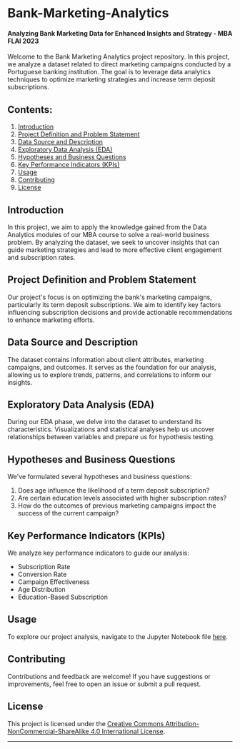 # Bank-Marketing-Analytics
#### Analyzing Bank Marketing Data for Enhanced Insights and Strategy - MBA FLAI 2023

Welcome to the Bank Marketing Analytics project repository. In this project, we analyze a dataset related to direct marketing campaigns conducted by a Portuguese banking institution. The goal is to leverage data analytics techniques to optimize marketing strategies and increase term deposit subscriptions.

## Contents:

1. [Introduction](#introduction)
2. [Project Definition and Problem Statement](#project-definition-and-problem-statement)
3. [Data Source and Description](#data-source-and-description)
4. [Exploratory Data Analysis (EDA)](#exploratory-data-analysis-eda)
5. [Hypotheses and Business Questions](#hypotheses-and-business-questions)
6. [Key Performance Indicators (KPIs)](#key-performance-indicators-kpis)
7. [Usage](#usage)
8. [Contributing](#contributing)
9. [License](#license)

## Introduction

In this project, we aim to apply the knowledge gained from the Data Analytics modules of our MBA course to solve a real-world business problem. By analyzing the dataset, we seek to uncover insights that can guide marketing strategies and lead to more effective client engagement and subscription rates.

## Project Definition and Problem Statement

Our project's focus is on optimizing the bank's marketing campaigns, particularly its term deposit subscriptions. We aim to identify key factors influencing subscription decisions and provide actionable recommendations to enhance marketing efforts.

## Data Source and Description

The dataset contains information about client attributes, marketing campaigns, and outcomes. It serves as the foundation for our analysis, allowing us to explore trends, patterns, and correlations to inform our insights.

## Exploratory Data Analysis (EDA)

During our EDA phase, we delve into the dataset to understand its characteristics. Visualizations and statistical analyses help us uncover relationships between variables and prepare us for hypothesis testing.

## Hypotheses and Business Questions

We've formulated several hypotheses and business questions:
1. Does age influence the likelihood of a term deposit subscription?
2. Are certain education levels associated with higher subscription rates?
3. How do the outcomes of previous marketing campaigns impact the success of the current campaign?

## Key Performance Indicators (KPIs)

We analyze key performance indicators to guide our analysis:
- Subscription Rate
- Conversion Rate
- Campaign Effectiveness
- Age Distribution
- Education-Based Subscription

## Usage

To explore our project analysis, navigate to the Jupyter Notebook file [here](link-to-your-jupyter-notebook-file).

## Contributing

Contributions and feedback are welcome! If you have suggestions or improvements, feel free to open an issue or submit a pull request.

## License

This project is licensed under the [Creative Commons Attribution-NonCommercial-ShareAlike 4.0 International License](https://creativecommons.org/licenses/by-nc-sa/4.0/).

---

